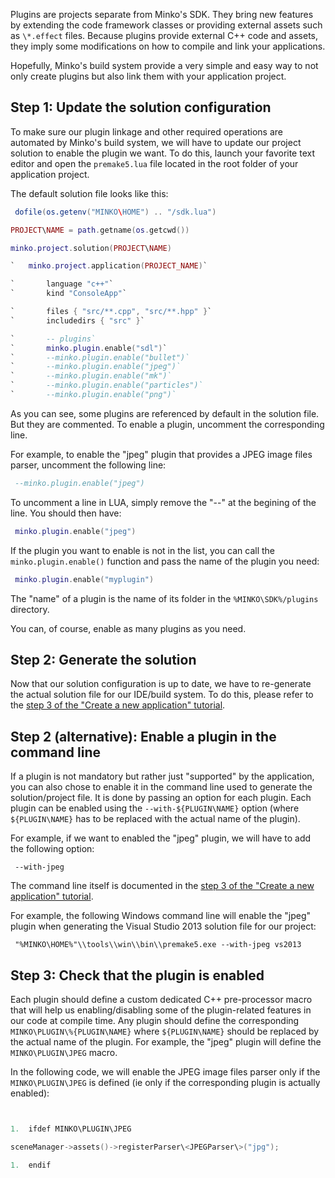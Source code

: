 Plugins are projects separate from Minko's SDK. They bring new features by extending the code framework classes or providing external assets such as `\*.effect` files. Because plugins provide external C++ code and assets, they imply some modifications on how to compile and link your applications.

Hopefully, Minko's build system provide a very simple and easy way to not only create plugins but also link them with your application project.

Step 1: Update the solution configuration
-----------------------------------------

To make sure our plugin linkage and other required operations are automated by Minko's build system, we will have to update our project solution to enable the plugin we want. To do this, launch your favorite text editor and open the `premake5.lua` file located in the root folder of your application project.

The default solution file looks like this:


```lua
 dofile(os.getenv("MINKO\HOME") .. "/sdk.lua")

PROJECT\NAME = path.getname(os.getcwd())

minko.project.solution(PROJECT\NAME)

`   minko.project.application(PROJECT_NAME)`

`       language "c++"`
`       kind "ConsoleApp"`

`       files { "src/**.cpp", "src/**.hpp" }`
`       includedirs { "src" }`

`       -- plugins`
`       minko.plugin.enable("sdl")`
`       --minko.plugin.enable("bullet")`
`       --minko.plugin.enable("jpeg")`
`       --minko.plugin.enable("mk")`
`       --minko.plugin.enable("particles")`
`       --minko.plugin.enable("png")`


```


As you can see, some plugins are referenced by default in the solution file. But they are commented. To enable a plugin, uncomment the corresponding line.

For example, to enable the "jpeg" plugin that provides a JPEG image files parser, uncomment the following line:


```lua
 --minko.plugin.enable("jpeg") 
```


To uncomment a line in LUA, simply remove the "--" at the begining of the line. You should then have:


```lua
 minko.plugin.enable("jpeg") 
```


If the plugin you want to enable is not in the list, you can call the `minko.plugin.enable()` function and pass the name of the plugin you need:


```lua
 minko.plugin.enable("myplugin") 
```


The "name" of a plugin is the name of its folder in the `%MINKO\SDK%/plugins` directory.

You can, of course, enable as many plugins as you need.

Step 2: Generate the solution
-----------------------------

Now that our solution configuration is up to date, we have to re-generate the actual solution file for our IDE/build system. To do this, please refer to the [step 3 of the "Create a new application" tutorial](Create_a_new_application#Step_3:_Generate_the_solution_file).

Step 2 (alternative): Enable a plugin in the command line
---------------------------------------------------------

If a plugin is not mandatory but rather just "supported" by the application, you can also chose to enable it in the command line used to generate the solution/project file. It is done by passing an option for each plugin. Each plugin can be enabled using the `--with-${PLUGIN\NAME}` option (where `${PLUGIN\NAME}` has to be replaced with the actual name of the plugin).

For example, if we want to enabled the "jpeg" plugin, we will have to add the following option:


```
 --with-jpeg 
```


The command line itself is documented in the [step 3 of the "Create a new application" tutorial](Create_a_new_application#Step_3:_Generate_the_solution_file).

For example, the following Windows command line will enable the "jpeg" plugin when generating the Visual Studio 2013 solution file for our project:


```
 "%MINKO\HOME%"\\tools\\win\\bin\\premake5.exe --with-jpeg vs2013 
```


Step 3: Check that the plugin is enabled
----------------------------------------

Each plugin should define a custom dedicated C++ pre-processor macro that will help us enabling/disabling some of the plugin-related features in our code at compile time. Any plugin should define the corresponding `MINKO\PLUGIN\%{PLUGIN\NAME}` where `${PLUGIN\NAME}` should be replaced by the actual name of the plugin. For example, the "jpeg" plugin will define the `MINKO\PLUGIN\JPEG` macro.

In the following code, we will enable the JPEG image files parser only if the `MINKO\PLUGIN\JPEG` is defined (ie only if the corresponding plugin is actually enabled):


```cpp


1.  ifdef MINKO\PLUGIN\JPEG

sceneManager->assets()->registerParser\<JPEGParser\>("jpg");

1.  endif


```


